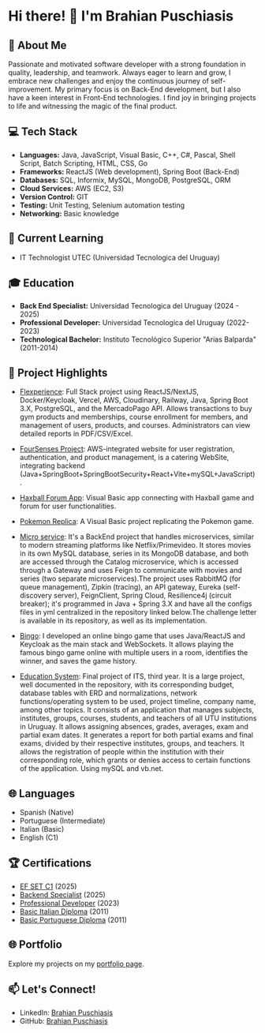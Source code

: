 # Hi there! 👋 I'm Brahian Puschiasis

## 🚀 About Me
Passionate and motivated software developer with a strong foundation in quality, leadership, and teamwork. Always eager to learn and grow, I embrace new challenges and enjoy the continuous journey of self-improvement. My primary focus is on Back-End development, but I also have a keen interest in Front-End technologies. I find joy in bringing projects to life and witnessing the magic of the final product.

## 💻 Tech Stack
- **Languages:** Java, JavaScript, Visual Basic, C++, C#, Pascal, Shell Script, Batch Scripting, HTML, CSS, Go
- **Frameworks:** ReactJS (Web development), Spring Boot (Back-End)
- **Databases:** SQL, Informix, MySQL, MongoDB, PostgreSQL, ORM
- **Cloud Services:** AWS (EC2, S3)
- **Version Control:** GIT
- **Testing:** Unit Testing, Selenium automation testing
- **Networking:** Basic knowledge

## 🌱 Current Learning
- IT Technologist UTEC (Universidad Tecnologica del Uruguay)

## 🎓 Education
- **Back End Specialist:** Universidad Tecnologica del Uruguay (2024 - 2025)
- **Professional Developer:** Universidad Tecnologica del Uruguay (2022-2023)
- **Technological Bachelor:** Instituto Tecnológico Superior "Arias Balparda" (2011-2014)

## 🌟 Project Highlights
- [Flexperience](https://drive.google.com/file/d/10_N6YPpxFjtBqQxUUNJn_lEGvDovQNKT/view): Full Stack project using ReactJS/NextJS, Docker/Keycloak, Vercel, AWS, Cloudinary, Railway, Java, Spring Boot 3.X, PostgreSQL, and the MercadoPago API. Allows transactions to buy gym products and memberships, course enrollment for members, and management of users, products, and courses. Administrators can view detailed reports in PDF/CSV/Excel.
  
- [FourSenses Project](https://github.com/BrahianPuschiasis/FourSenses): AWS-integrated website for user registration, authentication, and product management, is a catering WebSite, integrating backend (Java+SpringBoot+SpringBootSecurity+React+Vite+mySQL+JavaScript).
  
- [Haxball Forum App](https://youtu.be/XZuIXC1x4f8): Visual Basic app connecting with Haxball game and forum for user functionalities.
  
- [Pokemon Replica](https://youtu.be/4mR_C7qMmAA): A Visual Basic project replicating the Pokemon game.
  
- [Micro service](https://github.com/abertone90/BackEnd-Parcial-2024): It's a BackEnd project that handles microservices, similar to modern streaming platforms like Netflix/Primevideo. It stores movies in its own MySQL database, series in its MongoDB database, and both are accessed through the Catalog microservice, which is accessed through a Gateway and uses Feign to communicate with movies and series (two separate microservices).The project uses RabbitMQ (for queue management), Zipkin (tracing), an API gateway, Eureka (self-discovery server), FeignClient, Spring Cloud, Resilience4j (circuit breaker); it's programmed in Java + Spring 3.X and have all the configs files in yml centralized in the repository linked below.The challenge letter is available in its repository, as well as its implementation.
  
- [Bingo](https://www.youtube.com/watch?v=SPiFphk8JvE&embeds_referring_euri=https%3A%2F%2Fbrahian-puschiasis.vercel.app%2F&source_ve_path=Mjg2NjY): I developed an online bingo game that uses Java/ReactJS and Keycloak as the main stack and WebSockets. It allows playing the famous bingo game online with multiple users in a room, identifies the winner, and saves the game history.
  
- [Education System](https://youtu.be/HsDnTL4O7tQ): Final project of ITS, third year. It is a large project, well documented in the repository, with its corresponding budget, database tables with ERD and normalizations, network functions/operating system to be used, project timeline, company name, among other topics. It consists of an application that manages subjects, institutes, groups, courses, students, and teachers of all UTU institutions in Uruguay. It allows assigning absences, grades, averages, exam and partial exam dates. It generates a report for both partial exams and final exams, divided by their respective institutes, groups, and teachers. It allows the registration of people within the institution with their corresponding role, which grants or denies access to certain functions of the application. Using mySQL and vb.net.


## 🌐 Languages
- Spanish (Native)
- Portuguese (Intermediate)
- Italian (Basic)
- English (C1)

## 🏆 Certifications
- [EF SET C1](https://cert.efset.org/es/gNmhhD) (2025)
- [Backend Specialist](https://drive.google.com/file/d/1_uaSIyBhcC1t465SJ3DaVnrVy2q4KJe5/view?usp=drive_link) (2025)
- [Professional Developer](https://drive.google.com/file/d/12-XdfQQ_MiE9KNGJ7zNsjQZqwG2nvFw5/view?usp=drive_link) (2023)
- [Basic Italian Diploma](https://drive.google.com/file/d/1X4p_2php7GPpLujfybQmoYehC1Bia7O3/view?usp=drive_link) (2011)
- [Basic Portuguese Diploma](https://drive.google.com/file/d/1yUVBmZqlP2M9zVfzrKGet78nXWwzZxv-/view?usp=drive_link) (2011)

## 🌐 Portfolio
Explore my projects on my [portfolio page](https://brahian-puschiasis.vercel.app/).

## 📫 Let's Connect!
- LinkedIn: [Brahian Puschiasis](https://www.linkedin.com/in/brahian-puschiasis-948972234/)
- GitHub: [Brahian Puschiasis](https://github.com/BrahianPuschiasis)

